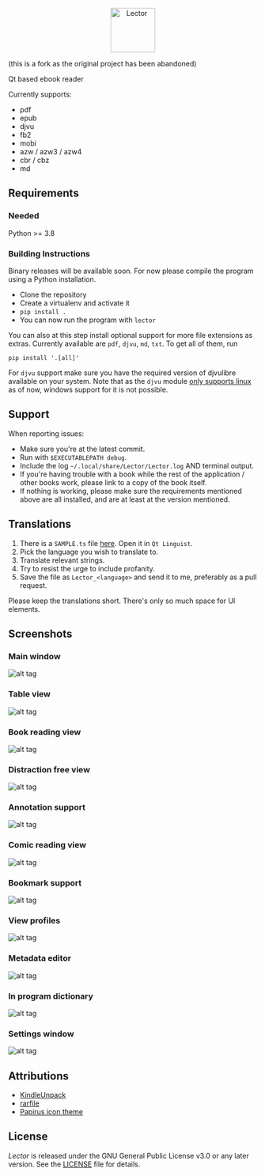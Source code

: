 <p align="center"><img src="lector/resources/raw/logo/logotype_horizontal.svg" alt="Lector" height="90px"></p>

(this is a fork as the original project has been abandoned)

Qt based ebook reader

Currently supports:
* pdf
* epub
* djvu
* fb2
* mobi
* azw / azw3 / azw4
* cbr / cbz
* md

## Requirements
### Needed
Python >= 3.8

### Building Instructions
Binary releases will be available soon. For now please compile the program using a Python installation.

* Clone the repository
* Create a virtualenv and activate it
* `pip install .`
* You can now run the program with `lector`

You can also at this step install optional support for more file extensions as extras. Currently available are `pdf`, `djvu`, `md`, `txt`. To get all of them, run
```shell
pip install '.[all]'
```

For `djvu` support make sure you have the required version of djvulibre available on your system. Note that as the `djvu` module [only supports linux](https://github.com/FriedrichFroebel/python-djvulibre?tab=readme-ov-file#about-this-fork) as of now, windows support for it is not possible.

## Support
When reporting issues:
* Make sure you're at the latest commit.
* Run with `$EXECUTABLEPATH debug`.
* Include the log `~/.local/share/Lector/Lector.log` AND terminal output.
* If you're having trouble with a book while the rest of the application / other books work, please link to a copy of the book itself.
* If nothing is working, please make sure the requirements mentioned above are all installed, and are at least at the version mentioned.

## Translations
1. There is a `SAMPLE.ts` file [here](https://github.com/BasioMeusPuga/Lector/tree/master/lector/resources/translations). Open it in `Qt Linguist`.
2. Pick the language you wish to translate to.
3. Translate relevant strings.
4. Try to resist the urge to include profanity.
5. Save the file as `Lector_<language>` and send it to me, preferably as a pull request.

Please keep the translations short. There's only so much space for UI elements.

## Screenshots

### Main window
![alt tag](https://i.imgur.com/516hRkS.png)

### Table view
![alt tag](https://i.imgur.com/o9An7AR.png)

### Book reading view
![alt tag](https://i.imgur.com/ITG63Fc.png)

### Distraction free view
![alt tag](https://i.imgur.com/g8Ltupy.png)

### Annotation support
![alt tag](https://i.imgur.com/gLK29F4.png)

### Comic reading view
![alt tag](https://i.imgur.com/rvvTQCM.png)

### Bookmark support
![alt tag](https://i.imgur.com/Y7qoU8m.png)

### View profiles
![alt tag](https://i.imgur.com/awE2q2K.png)

### Metadata editor
![alt tag](https://i.imgur.com/0CDpNO8.png)

### In program dictionary
![alt tag](https://i.imgur.com/RF72m2h.png)

### Settings window
![alt tag](https://i.imgur.com/l6zJXaH.png)

## Attributions
* [KindleUnpack](https://github.com/kevinhendricks/KindleUnpack)
* [rarfile](https://github.com/markokr/rarfile)
* [Papirus icon theme](https://github.com/PapirusDevelopmentTeam/papirus-icon-theme)

## License
_Lector_ is released under the GNU General Public License v3.0 or any later version.
See the [LICENSE](LICENSE) file for details.
